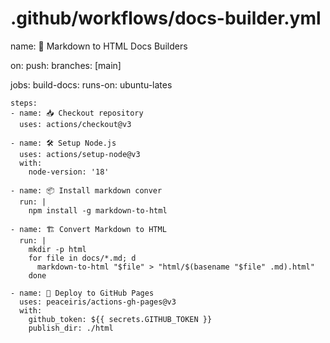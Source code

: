 # .github/workflows/docs-builder.yml
name: 📘 Markdown to HTML Docs Builders

on:
  push:
    branches: [main]

jobs:
  build-docs:
    runs-on: ubuntu-lates

    steps:
    - name: 📥 Checkout repository
      uses: actions/checkout@v3

    - name: 🛠 Setup Node.js
      uses: actions/setup-node@v3
      with:
        node-version: '18'

    - name: 📦 Install markdown conver
      run: |
        npm install -g markdown-to-html

    - name: 🏗 Convert Markdown to HTML
      run: |
        mkdir -p html
        for file in docs/*.md; d
          markdown-to-html "$file" > "html/$(basename "$file" .md).html"
        done

    - name: 🚀 Deploy to GitHub Pages
      uses: peaceiris/actions-gh-pages@v3
      with:
        github_token: ${{ secrets.GITHUB_TOKEN }}
        publish_dir: ./html
